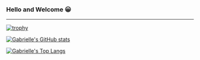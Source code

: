 ### Hello and Welcome :grinning:

<hr />

[![trophy](https://github-profile-trophy.vercel.app/?username=gabrielletech&row=1&theme=dracula)](https://github.com/gabrielle/github-profile-trophy)

[![Gabrielle's GitHub stats](https://github-readme-stats.vercel.app/api?username=gabrielletech&theme=omni&show_icons=true)](https://github.com/gabrielletech/github-readme-stats)


[![Gabrielle's Top Langs](https://github-readme-stats.vercel.app/api/top-langs/?username=gabrielletech&theme=omni&layout=compact)](https://github.com/gabrielletech/github-readme-stats)

